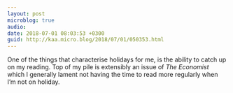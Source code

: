 ```yaml
---
layout: post
microblog: true
audio: 
date: 2018-07-01 08:03:53 +0300
guid: http://kaa.micro.blog/2018/07/01/050353.html
---
```

One of the things that characterise holidays for me, is the ability to catch up on my reading. Top of my pile is extensibly an issue of _The Economist_ which I generally lament not having the time to read more regularly when I’m not on holiday.
